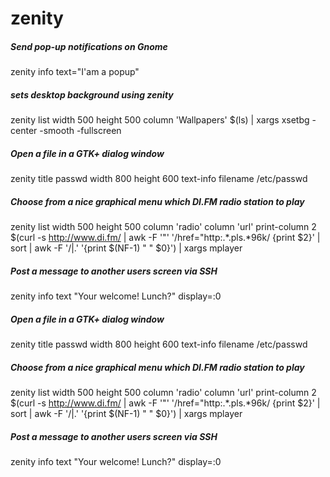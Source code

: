 # zenity

##### Send pop-up notifications on Gnome

   zenity  info text="I'am a popup"

##### sets desktop background using zenity

   zenity  list width 500 height 500 column 'Wallpapers'  $(ls) | xargs xsetbg  -center -smooth -fullscreen

##### Open a file in a GTK+ dialog window

   zenity  title passwd width 800 height 600 text-info filename /etc/passwd

##### Choose from a nice graphical menu which DI.FM radio station to play

   zenity  list width 500 height 500 column 'radio' column 'url' print-column 2 $(curl -s http://www.di.fm/ | awk -F '"' '/href="http:.*\.pls.*96k/ {print $2}' | sort | awk -F '/|\.' '{print $(NF-1) " " $0}') | xargs mplayer

##### Post a message to another users screen via SSH

   zenity  info text "Your welcome! Lunch?" display=:0

##### Open a file in a GTK+ dialog window

   zenity  title passwd width 800 height 600 text-info filename /etc/passwd

##### Choose from a nice graphical menu which DI.FM radio station to play

   zenity  list width 500 height 500 column 'radio' column 'url' print-column 2 $(curl -s http://www.di.fm/ | awk -F '"' '/href="http:.*\.pls.*96k/ {print $2}' | sort | awk -F '/|\.' '{print $(NF-1) " " $0}') | xargs mplayer

##### Post a message to another users screen via SSH

   zenity  info text "Your welcome! Lunch?" display=:0
